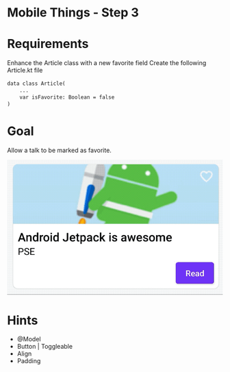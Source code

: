 # Mobile Things - Step 3

# Requirements
Enhance the Article class with a new favorite field
Create the following Article.kt file
```
data class Article(
    ...
    var isFavorite: Boolean = false
)
```

# Goal
Allow a talk to be marked as favorite.

![image](./images/step_3.gif)

# Hints
- @Model
- Button | Toggleable
- Align
- Padding